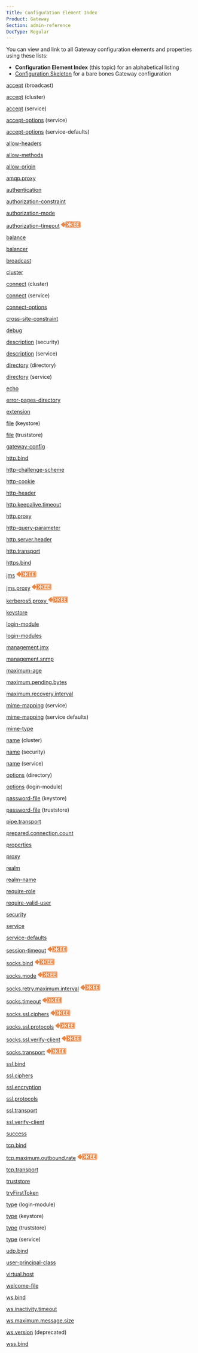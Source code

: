 ```yaml
---
Title: Configuration Element Index
Product: Gateway
Section: admin-reference
DocType: Regular
---
```


You can view and link to all Gateway configuration elements and properties using these lists:

-   **Configuration Element Index** (this topic) for an alphabetical listing
-   [Configuration Skeleton](r_configure_gateway_element_skeleton.md) for a bare bones Gateway configuration

[accept](r_configure_gateway_service.md#broadcast) (broadcast)

[accept](r_configure_gateway_cluster.md) (cluster)

[accept](r_configure_gateway_service.md#service) (service)

[accept-options](r_configure_gateway_service.md#accept-options-and-connect-options) (service)

[accept-options](r_configure_gateway_service_defaults.md#service-defaults) (service-defaults)

[allow-headers](r_configure_gateway_service.md#cross-site-constraint)

[allow-methods](r_configure_gateway_service.md#cross-site-constraint)

[allow-origin](r_configure_gateway_service.md#cross-site-constraint)

[amqp.proxy](r_configure_gateway_service.md#proxy-amqpproxy-and-jmsproxy)

[authentication](r_configure_gateway_security.md#authentication)

[authorization-constraint](r_configure_gateway_service.md#authorization-constraint)

[authorization-mode](r_configure_gateway_security.md#authentication)

[authorization-timeout](r_configure_gateway_security.md#authentication) ![This feature is available in KAAZING Gateway - Enterprise Edition](../images/enterprise-feature.png)

[balance](r_configure_gateway_service.md#balance)

[balancer](r_configure_gateway_service.md#balancer)

[broadcast](r_configure_gateway_service.md#broadcast)

[cluster](r_configure_gateway_cluster.md)

[connect](r_configure_gateway_cluster.md) (cluster)

[connect](r_configure_gateway_service.md#connect) (service)

[connect-options](r_configure_gateway_service.md#accept-options-and-connect-options)

[cross-site-constraint](r_configure_gateway_service.md#cross-site-constraint)

[debug](r_configure_gateway_security.md)

[description](r_configure_gateway_security.md) (security)

[description](r_configure_gateway_service.md#service) (service)

[directory](r_configure_gateway_service.md#directory) (directory)

[directory](r_configure_gateway_service.md#directory) (service)

[echo](r_configure_gateway_service.md#echo)

[error-pages-directory](r_configure_gateway_service.md#directory)

[extension](r_configure_gateway_service_defaults.md)

[file](r_configure_gateway_security.md#keystore) (keystore)

[file](r_configure_gateway_security.md#truststore) (truststore)

[gateway-config](r_configure_gateway_gwconfig.md)

[http.bind](r_configure_gateway_service.md#protocolbind)

[http-challenge-scheme](r_configure_gateway_security.md#authentication)

[http-cookie](r_configure_gateway_security.md#authentication)

[http-header](r_configure_gateway_security.md#authentication)

[http.keepalive.timeout](r_configure_gateway_service.md#httpkeepalivetimeout)

[http.proxy](r_configure_gateway_service.md#httpproxy)

[http-query-parameter](r_configure_gateway_security.md#authentication)

[http.server.header](r_configure_gateway_service.md#httpserverheader)

[http.transport](r_configure_gateway_service.md#protocoltransport)

[https.bind](r_configure_gateway_service.md#protocolbind)

[jms](https://github.com/kaazing/enterprise.gateway/blob/develop/doc/admin-reference/r_conf_jms.md#jms) ![This feature is available in KAAZING Gateway - Enterprise Edition](../images/enterprise-feature.png)

[jms.proxy](https://github.com/kaazing/enterprise.gateway/blob/develop/doc/admin-reference/r_conf_jms.md#jmsproxy) ![This feature is available in KAAZING Gateway - Enterprise Edition](../images/enterprise-feature.png)

[kerberos5.proxy ![This feature is available in KAAZING Gateway - Enterprise Edition](../images/enterprise-feature.png)](r_configure_gateway_service.md#kerberos5proxy)

[keystore](r_configure_gateway_security.md#keystore)

[login-module](r_configure_gateway_security.md#login-module)

[login-modules](r_configure_gateway_security.md#authentication)

[management.jmx](r_configure_gateway_service.md#managementjmx)

[management.snmp](r_configure_gateway_service.md#managementsnmp)

[maximum-age](r_configure_gateway_service.md#cross-site-constraint)

[maximum.pending.bytes](r_configure_gateway_service.md#proxy-amqpproxy-and-jmsproxy)

[maximum.recovery.interval](r_configure_gateway_service.md#proxy-amqpproxy-and-jmsproxy)

[mime-mapping](r_configure_gateway_service.md#mime-mapping) (service)

[mime-mapping](r_configure_gateway_service_defaults.md) (service defaults)

[mime-type](r_configure_gateway_service_defaults.md)

[name](r_configure_gateway_cluster.md#cluster) (cluster)

[name](r_configure_gateway_security.md#realm) (security)

[name](r_configure_gateway_service.md#service) (service)

[options](r_configure_gateway_service.md#directory) (directory)

[options](r_configure_gateway_security.md#options-login-module) (login-module)

[password-file](r_configure_gateway_security.md#keystore) (keystore)

[password-file](r_configure_gateway_security.md#truststore) (truststore)

[pipe.transport](r_configure_gateway_service.md#protocoltransport)

[prepared.connection.count](r_configure_gateway_service.md#proxy-amqpproxy-and-jmsproxy)

[properties](r_configure_gateway_service.md#properties)

[proxy](r_configure_gateway_service.md#proxy-amqpproxy-and-jmsproxy)

[realm](r_configure_gateway_security.md#realm)

[realm-name](r_configure_gateway_service.md#realm-name)

[require-role](r_configure_gateway_service.md#authorization-constraint)

[require-valid-user](r_configure_gateway_service.md#authorization-constraint)

[security](r_configure_gateway_security.md)

[service](r_configure_gateway_service.md)

[service-defaults](r_configure_gateway_service_defaults.md)

[session-timeout](r_configure_gateway_security.md#authentication) ![This feature is available in KAAZING Gateway - Enterprise Edition](../images/enterprise-feature.png)

[socks.bind](r_configure_gateway_service.md#protocolbind) ![This feature is available in KAAZING Gateway - Enterprise Edition](../images/enterprise-feature.png)

[socks.mode](r_configure_gateway_service.md#socksmode) ![This feature is available in KAAZING Gateway - Enterprise Edition](../images/enterprise-feature.png)

[socks.retry.maximum.interval](r_configure_gateway_service.md#socksretrymaximuminterval) ![This feature is available in KAAZING Gateway - Enterprise Edition](../images/enterprise-feature.png)

[socks.timeout](r_configure_gateway_service.md#sockstimeout) ![This feature is available in KAAZING Gateway - Enterprise Edition](../images/enterprise-feature.png)

[socks.ssl.ciphers](r_configure_gateway_service.md#sockssslciphers) ![This feature is available in KAAZING Gateway - Enterprise Edition](../images/enterprise-feature.png)

[socks.ssl.protocols](r_configure_gateway_service.md#sslprotocols-and-sockssslprotocols) ![This feature is available in KAAZING Gateway - Enterprise Edition](../images/enterprise-feature.png)

[socks.ssl.verify-client](r_configure_gateway_service.md#sockssslverify-client) ![This feature is available in KAAZING Gateway - Enterprise Edition](../images/enterprise-feature.png)

[socks.transport](r_configure_gateway_service.md#protocoltransport) ![This feature is available in KAAZING Gateway - Enterprise Edition](../images/enterprise-feature.png)

[ssl.bind](r_configure_gateway_service.md#protocolbind)

[ssl.ciphers](r_configure_gateway_service.md#sslciphers)

[ssl.encryption](r_configure_gateway_service.md#sslencryption)

[ssl.protocols](r_configure_gateway_service.md#sslprotocols-and-sockssslprotocols)

[ssl.transport](r_configure_gateway_service.md#protocoltransport)

[ssl.verify-client](r_configure_gateway_service.md#sslverify-client)

[success](r_configure_gateway_security.md#login-module)

[tcp.bind](r_configure_gateway_service.md#protocolbind)

[tcp.maximum.outbound.rate](r_configure_gateway_service.md#tcpmaximumoutboundrate) ![This feature is available in KAAZING Gateway - Enterprise Edition](../images/enterprise-feature.png)

[tcp.transport](r_configure_gateway_service.md#protocoltransport)

[truststore](r_configure_gateway_security.md#truststore)

[tryFirstToken](r_configure_gateway_security.md#login-module)

[type](r_configure_gateway_security.md#login-module) (login-module)

[type](r_configure_gateway_security.md#keystore) (keystore)

[type](r_configure_gateway_security.md#truststore) (truststore)

[type](r_configure_gateway_service.md#type) (service)

[udp.bind](r_configure_gateway_service.md#protocolbind)

[user-principal-class](r_configure_gateway_security.md#realm)

[virtual.host](r_configure_gateway_service.md#proxy-amqpproxy-and-jmsproxy)

[welcome-file](r_configure_gateway_service.md#directory)

[ws.bind](r_configure_gateway_service.md#protocolbind)

[ws.inactivity.timeout](r_configure_gateway_service.md#wsinactivitytimeout)

[ws.maximum.message.size](r_configure_gateway_service.md#wsmaximummessagesize)

[ws.version](r_configure_gateway_service.md#wsversion-deprecated) (deprecated)

[wss.bind](r_configure_gateway_service.md#protocolbind)
